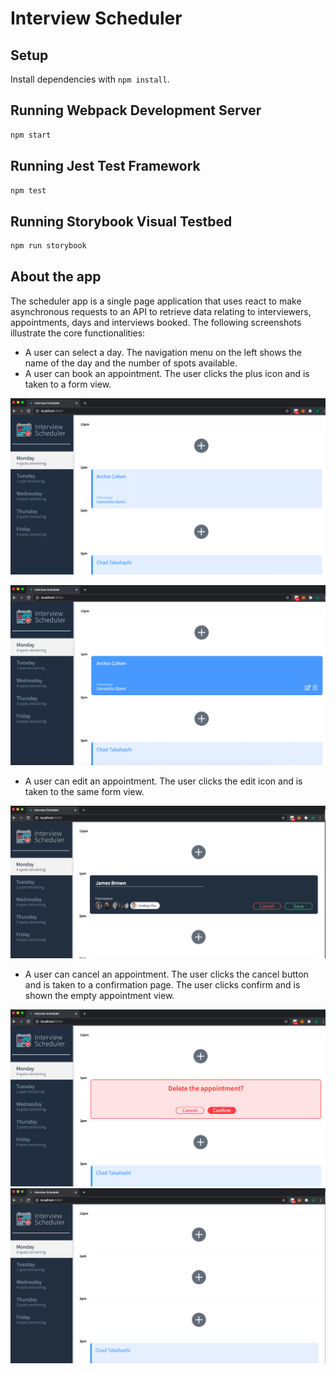 # Interview Scheduler

## Setup

Install dependencies with `npm install`.

## Running Webpack Development Server

```sh
npm start
```

## Running Jest Test Framework

```sh
npm test
```

## Running Storybook Visual Testbed

```sh
npm run storybook
```
## About the app

The scheduler app is a single page application that uses react to make asynchronous requests to an API to retrieve data relating to interviewers, appointments, days and interviews booked. The following screenshots illustrate the core functionalities: 

- A user can select a day. The navigation menu on the left shows the name of the day and the number of spots available.
- A user can book an appointment. The user clicks the plus icon and is taken to a form view.

![Image of main page](./docs/1home-view.png)

![Image of edit button](./docs/2edit-view.png)

- A user can edit an appointment. The user clicks the edit icon and is taken to the same form view.

![Image of form view](./docs/3form-view.png)

- A user can cancel an appointment. The user clicks the cancel button and is taken to a confirmation page. The user clicks confirm and is shown the empty appointment view. 

![Image of delete view](./docs/4delete-view.png)
![Image of empty view](./docs/5empty-view.png)


